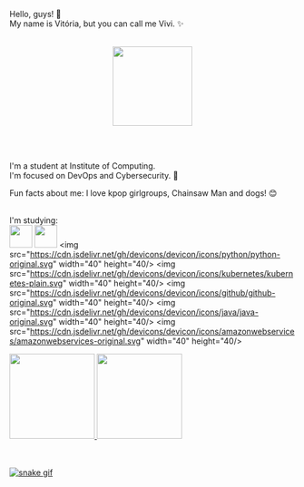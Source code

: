 Hello, guys! 👋 <br/>
My name is Vitória, but you can call me Vivi. ✨ <br/> <br/>
<p align="center"> 
<img src="https://media.tenor.com/jLQH5AO5lWsAAAAC/loona-chuu.gif" width="140" height="140">
</p>
<br/><br/>

I'm a student at Institute of Computing. <br/>
I'm focused on DevOps and Cybersecurity. 💖<br/>

Fun facts about me: I love kpop girlgroups, Chainsaw Man and dogs! 😊<br/><br/>

I'm studying: <br/>
<img src="https://cdn.jsdelivr.net/gh/devicons/devicon/icons/linux/linux-original.svg" width="40" height="40"/>
<img src="https://cdn.jsdelivr.net/gh/devicons/devicon/icons/mysql/mysql-original.svg" width="40" height="40"/>
<img src="https://cdn.jsdelivr.net/gh/devicons/devicon/icons/python/python-original.svg" width="40" height="40/>
<img src="https://cdn.jsdelivr.net/gh/devicons/devicon/icons/kubernetes/kubernetes-plain.svg" width="40" height="40/>
<img src="https://cdn.jsdelivr.net/gh/devicons/devicon/icons/github/github-original.svg" width="40" height="40/>
<img src="https://cdn.jsdelivr.net/gh/devicons/devicon/icons/java/java-original.svg" width="40" height="40/>
<img src="https://cdn.jsdelivr.net/gh/devicons/devicon/icons/amazonwebservices/amazonwebservices-original.svg" width="40" height="40/>



<div><a href="https://github.com/viwoh"> <img height="150em" src="https://github-readme-stats.vercel.app/api/top-langs/?username=viwoh&layout=compact&langs_count=7&theme=dracula"/> <img height="150em" src="https://github-readme-stats.vercel.app/api?username=viwoh&show_icons=true&theme=dracula&include_all_commits=true&count_private=true"/> </div>
<br/> <br/>

![snake gif](https://github.com/viwoh/viwoh/blob/output/github-contribution-grid-snake.gif)
